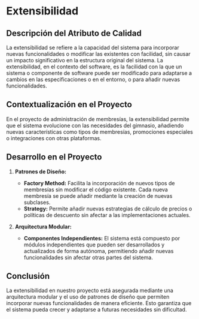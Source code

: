 # Extensibilidad

## Descripción del Atributo de Calidad
La extensibilidad se refiere a la capacidad del sistema para incorporar nuevas funcionalidades o modificar las existentes con facilidad, sin causar un impacto significativo en la estructura original del sistema. La extensibilidad, en el contexto del software,  es la facilidad con la que un sistema o componente de software puede ser modificado para adaptarse a cambios en las especificaciones o en el entorno, o para añadir nuevas funcionalidades.

## Contextualización en el Proyecto
En el proyecto de administración de membresías, la extensibilidad permite que el sistema evolucione con las necesidades del gimnasio, añadiendo nuevas características como tipos de membresías, promociones especiales o integraciones con otras plataformas.

## Desarrollo en el Proyecto
1. **Patrones de Diseño:**
   - **Factory Method:** Facilita la incorporación de nuevos tipos de membresías sin modificar el código existente. Cada nueva membresía se puede añadir mediante la creación de nuevas subclases.
   - **Strategy:** Permite añadir nuevas estrategias de cálculo de precios o políticas de descuento sin afectar a las implementaciones actuales.

2. **Arquitectura Modular:**
   - **Componentes Independientes:** El sistema está compuesto por módulos independientes que pueden ser desarrollados y actualizados de forma autónoma, permitiendo añadir nuevas funcionalidades sin afectar otras partes del sistema.

## Conclusión
La extensibilidad en nuestro proyecto está asegurada mediante una arquitectura modular y el uso de patrones de diseño que permiten incorporar nuevas funcionalidades de manera eficiente. Esto garantiza que el sistema pueda crecer y adaptarse a futuras necesidades sin dificultad.
